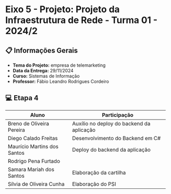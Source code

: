 # Eixo 5 - Projeto: Projeto da Infraestrutura de Rede - Turma 01 - 2024/2

## 📋 Informações Gerais 

- **Tema do Projeto:** empresa de telemarketing
- **Data da Entrega:** 29/11/2024
- **Curso:** Sistemas de Informação
- **Professor:** Fábio Leandro Rodrigues Cordeiro

## 💻 Etapa 4

| Aluno                | Participação                             |
|----------------------|-----------------------------------------|
| Breno de Oliveira Pereira    | Auxílio no deploy do backend da aplicação             |
| Diego Calado Freitas    | Desenvolvimento do Backend em C#           |
| Maurício Martins dos Santos    | Deploy do backend da aplicação            |
| Rodrigo Pena Furtado    |  |
| Samara Mariah dos Santos    | Elaboração da cartilha              |
| Sílvia de Oliveira Cunha    | Elaboração do PSI            |







